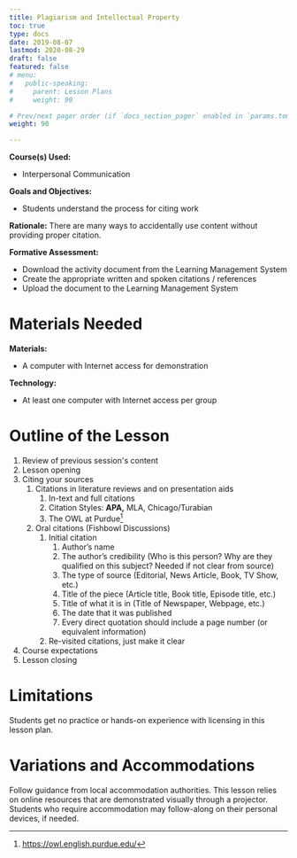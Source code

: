 ```yaml
---
title: Plagiarism and Intellectual Property
toc: true
type: docs
date: 2019-08-07
lastmod: 2020-08-29
draft: false
featured: false
# menu:
#   public-speaking:
#     parent: Lesson Plans
#     weight: 90

# Prev/next pager order (if `docs_section_pager` enabled in `params.toml`)
weight: 90

---
```


**Course(s) Used:**

* Interpersonal Communication

**Goals and Objectives:**

* Students understand the process for citing work

**Rationale:** There are many ways to accidentally use content without providing proper citation.

**Formative Assessment:**

* Download the activity document from the Learning Management System
* Create the appropriate written and spoken citations / references
* Upload the document to the Learning Management System

# Materials Needed

**Materials:**

* A computer with Internet access for demonstration

**Technology:**

* At least one computer with Internet access per group

# Outline of the Lesson

1.  Review of previous session's content
2.  Lesson opening
3.  Citing your sources
    1.  Citations in literature reviews and on presentation aids
        1.  In-text and full citations
        2.  Citation Styles: **APA,** MLA, Chicago/Turabian
        3.  The OWL at Purdue[^OWL]
    2.  Oral citations (Fishbowl Discussions)
        1.  Initial citation
            1.  Author’s name
            2.  The author’s credibility (Who is this person? Why are they qualified on this subject? Needed if not clear from source)
            3.  The type of source (Editorial, News Article, Book, TV Show, etc.)
            4.  Title of the piece (Article title, Book title, Episode title, etc.)
            5.  Title of what it is in (Title of Newspaper, Webpage, etc.)
            6.  The date that it was published
            7.  Every direct quotation should include a page number (or equivalent information)
        2.  Re-visited citations, just make it clear
4.  Course expectations
5.  Lesson closing

# Limitations

Students get no practice or hands-on experience with licensing in this lesson plan.

<!--
# Debrief
-->

# Variations and Accommodations

Follow guidance from local accommodation authorities.
This lesson relies on online resources that are demonstrated visually through a projector.
Students who require accommodation may follow-along on their personal devices, if needed.

<!-- End Notes -->

[^OWL]: https://owl.english.purdue.edu/

<!-- Previous Versions:

   v#   | Date       | Modifications
  ------|------------|:---------------
  v0.04 | 2020-08-29 | Pandemic changes, Canvas
  v0.03 | 2019-08-07 | Changes for Hugo compatibility
  v0.02 | 2017-03-09 | Moved citation section to research and evidence lesson plan
  v0.01 |          - | Moved citation to footnote
  v0.00 |          - | Initial Version 

-->
